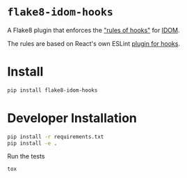 # `flake8-idom-hooks`

A Flake8 plugin that enforces the ["rules of hooks"](https://reactjs.org/docs/hooks-rules.html) for [IDOM](https://github.com/idom-team/idom).

The rules are based on React's own ESLint [plugin for hooks](https://github.com/facebook/react/tree/master/packages/eslint-plugin-react-hooks).

# Install

```bash
pip install flake8-idom-hooks
```

# Developer Installation

```bash
pip install -r requirements.txt
pip install -e .
```

Run the tests

```bash
tox
```
